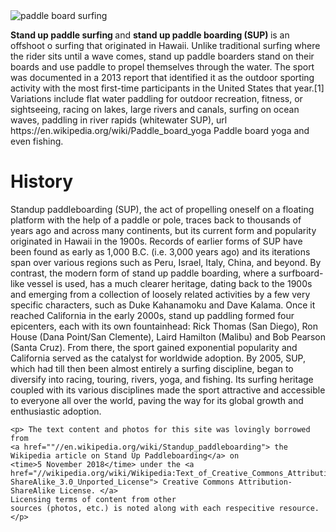 <!-- This webpage was created for Gymasium Modern Web Design Project  -->


<!DOCTYPE html>
<html lang="en">
  <head>
    <meta charset="utf-8">
    <title> My Page Title </title>
    <link rel="canonical"
          href="//en.wikipedia.org/wiki/Standup_paddleboarding">
  </head>
  <body>
    <img src="pexels-photo-236953.jpeg" alt="paddle board surfing">
    <p> <strong> Stand up paddle surfing </strong> and <strong> stand up paddle boarding (SUP) </strong> is an offshoot o
      surfing that originated in Hawaii. Unlike traditional surfing where the rider sits until a wave comes, stand up paddle
      boarders stand on their boards and use paddle to propel themselves through the water. The sport was documented in a 2013
      report that identified it as the outdoor
      sporting activity with the most first-time participants in the United States that year.[1] Variations include flat water
      paddling for outdoor recreation, fitness, or sightseeing, racing on lakes, large rivers and canals, surfing on ocean
      waves, paddling in river rapids (whitewater SUP), url https://en.wikipedia.org/wiki/Paddle_board_yoga Paddle board yoga
      and even fishing. 
      </p>
      <h1> History </h1> 
      <p> Standup paddleboarding (SUP), the act of propelling oneself on a floating platform with the help
      of a paddle or pole, traces back to thousands of years ago and across many continents, but its current
      form and popularity originated in Hawaii in the 1900s. Records of earlier forms of SUP have been found
      as early as 1,000 <abbr aria-label="Before Christ">B.C.</abbr> (i.e. 3,000 years ago) and its iterations
      span over various regions such
      as Peru, Israel, Italy, China, and beyond. By contrast, the modern form of stand up paddle
      boarding, where a surfboard-like vessel is used, has a much clearer heritage, dating back to the 1900s
      and emerging from a collection of loosely related activities by a few very specific characters, such
      as Duke Kahanamoku and Dave Kalama. Once it reached California in the early 2000s, stand up
      paddling formed four epicenters, each with its own fountainhead: Rick Thomas (San Diego), Ron House
      (Dana Point/San Clemente), Laird Hamilton (Malibu) and Bob Pearson (Santa Cruz). From there, the
      sport gained exponential popularity and California served as the catalyst for worldwide adoption. 
      By 2005, SUP, which had till then been almost entirely a surfing discipline, began to 
      diversify into racing, touring, rivers, yoga, and fishing. Its surfing heritage coupled
      with its various disciplines made the sport attractive and accessible to everyone all
      over the world, paving the way for its global growth and enthusiastic adoption. </p>
    
    
    
    <p> The text content and photos for this site was lovingly borrowed from  
    <a href=""//en.wikipedia.org/wiki/Standup_paddleboarding"> the Wikipedia article on Stand Up Paddleboarding</a> on
    <time>5 November 2018</time> under the <a href="//wikipedia.org/wiki/Wikipedia:Text_of_Creative_Commons_Attribution-ShareAlike_3.0_Unported_License"> Creative Commons Attribution-ShareAlike License. </a> 
    Licensing terms of content from other
    sources (photos, etc.) is noted along with each respecitive resource. </p>

  </body>
</html>
